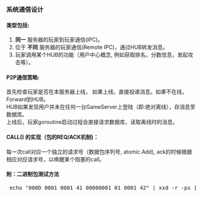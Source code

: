 ### 系统通信设计

#### 类型包括:

1. __同一__ 服务器的玩家到玩家通信(IPC)。
2. 位于 __不同__ 服务器的玩家通信(Remote IPC)，通过HUB转发消息。
3. 玩家调用某个HUB的功能（用户中心概念, 例如获取排名，分数信息，发起攻击等）。

#### P2P通信策略:   
首先检查玩家是否在本服务器上线， 如果上线，直接投递消息。如果不在线，Forward到HUB。    
HUB如果发现用户并未在任何一台GameServer上登陆（即:绝对离线），存消息至数据库。    
上线后，玩家goroutine启动过程会直接请求数据库，读取离线时的消息。      

#### CALL() 的实现（包的REQ/ACK机制)：
每一次call对应一个独立的请求号（数据包序列号, atomic.Add), ack的时候根据相应对应请求号，以唤醒某个阻塞的call。    


#### 附：二进制包测试方法
<pre>
 echo "000D 0001 0001 41 00000001 01 0001 42" | xxd -r -ps |nc 127.0.0.1 8888 -q 1|hexdump -C
</pre>
